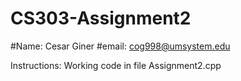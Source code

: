 # CS303-Assignment2
#Name: Cesar Giner
#email: cog998@umsystem.edu

Instructions: Working code in file Assignment2.cpp
